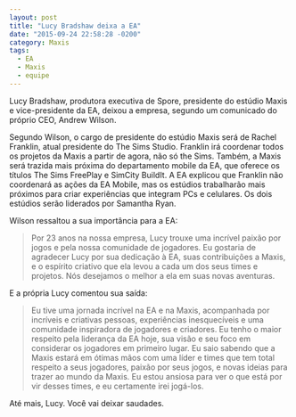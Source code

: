 ```yaml
---
layout: post
title: "Lucy Bradshaw deixa a EA"
date: "2015-09-24 22:58:28 -0200"
category: Maxis
tags:
  - EA
  - Maxis
  - equipe
---
```


Lucy Bradshaw, produtora executiva de Spore, presidente do estúdio Maxis e vice-presidente da EA, deixou a empresa, segundo um comunicado do próprio CEO, Andrew Wilson.

Segundo Wilson, o cargo de presidente do estúdio Maxis será de Rachel Franklin, atual presidente do The Sims Studio. Franklin irá coordenar todos os projetos da Maxis a partir de agora, não só the Sims. Também, a Maxis será trazida mais próxima do departamento mobile da EA, que oferece os títulos The Sims FreePlay e SimCity BuildIt. A EA explicou que Franklin não coordenará as ações da EA Mobile, mas os estúdios trabalharão mais próximos para criar experiências que integram PCs e celulares. Os dois estúdios serão liderados por Samantha Ryan.

Wilson ressaltou a sua importância para a EA:

> Por 23 anos na nossa empresa, Lucy trouxe uma incrível paixão por jogos e pela nossa comunidade de jogadores. Eu gostaria de agradecer Lucy por sua dedicação à EA, suas contribuições a Maxis, e o espírito criativo que ela levou a cada um dos seus times e projetos. Nós desejamos o melhor a ela em suas novas aventuras.

E a própria Lucy comentou sua saída:

> Eu tive uma jornada incrível na EA e na Maxis, acompanhada por incríveis e criativas pessoas, experiências inesquecíveis e uma comunidade inspiradora de jogadores e criadores. Eu tenho o maior respeito pela liderança da EA hoje, sua visão e seu foco em considerar os jogadores em primeiro lugar. Eu saio sabendo que a Maxis estará em ótimas mãos com uma líder e times que tem total respeito a seus jogadores, paixão por seus jogos, e novas ideias para trazer ao mundo da Maxis. Eu estou ansiosa para ver o que está por vir desses times, e eu certamente irei jogá-los.

Até mais, Lucy. Você vai deixar saudades.
